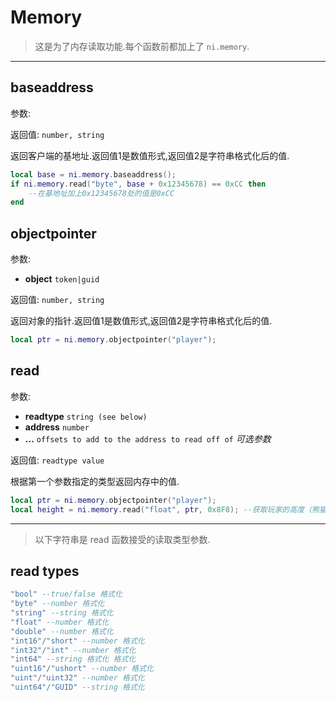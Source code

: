 # Memory

> 这是为了内存读取功能.每个函数前都加上了 `ni.memory`.

---

## baseaddress

参数:

返回值: `number, string`

返回客户端的基地址.返回值1是数值形式,返回值2是字符串格式化后的值.

```lua
local base = ni.memory.baseaddress();
if ni.memory.read("byte", base + 0x12345678) == 0xCC then
	--在基地址加上0x12345678处的值是0xCC
end
```

## objectpointer

参数:

- **object** `token|guid`

返回值: `number, string`

返回对象的指针.返回值1是数值形式,返回值2是字符串格式化后的值.

```lua
local ptr = ni.memory.objectpointer("player");
```

## read

参数:

- **readtype** `string (see below)`
- **address** `number`
- **...** `offsets to add to the address to read off of` _可选参数_

返回值: `readtype value`

根据第一个参数指定的类型返回内存中的值.

```lua
local ptr = ni.memory.objectpointer("player");
local height = ni.memory.read("float", ptr, 0x8F8); --获取玩家的高度（熊猫人之谜的偏移量）
```

---

> 以下字符串是 read 函数接受的读取类型参数.

## read types

```lua
"bool" --true/false 格式化
"byte" --number 格式化
"string" --string 格式化
"float" --number 格式化
"double" --number 格式化
"int16"/"short" --number 格式化
"int32"/"int" --number 格式化
"int64" --string 格式化 格式化
"uint16"/"ushort" --number 格式化
"uint"/"uint32" --number 格式化
"uint64"/"GUID" --string 格式化
```